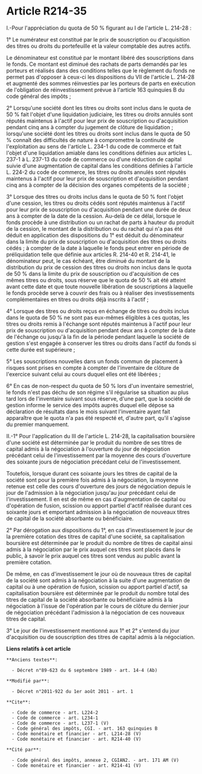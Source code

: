 # Article R214-35

I.-Pour l'appréciation du quota de 50 % figurant au I de l'article L. 214-28 : 

1° Le numérateur est constitué par le prix de souscription ou d'acquisition des titres ou droits du portefeuille et la valeur
comptable des autres actifs. 

Le dénominateur est constitué par le montant libéré des souscriptions dans le fonds. Ce montant est diminué des rachats de
parts demandés par les porteurs et réalisés dans des conditions telles que le règlement du fonds ne permet pas d'opposer à
ceux-ci les dispositions du VII de l'article L. 214-28 et augmenté des sommes réinvesties par les porteurs de parts en
exécution de l'obligation de réinvestissement prévue à l'article 163 quinquies B du code général des impôts ; 

2° Lorsqu'une société dont les titres ou droits sont inclus dans le quota de 50 % fait l'objet d'une liquidation judiciaire,
les titres ou droits annulés sont réputés maintenus à l'actif pour leur prix de souscription ou d'acquisition pendant cinq
ans à compter du jugement de clôture de liquidation ; lorsqu'une société dont les titres ou droits sont inclus dans le quota
de 50 % connaît des difficultés de nature à compromettre la continuité de l'exploitation au sens de l'article L. 234-1 du
code de commerce et fait l'objet d'une liquidation amiable dans les conditions définies aux articles L. 237-1 à L. 237-13 du
code de commerce ou d'une réduction de capital suivie d'une augmentation de capital dans les conditions définies à l'article
L. 224-2 du code de commerce, les titres ou droits annulés sont réputés maintenus à l'actif pour leur prix de souscription et
d'acquisition pendant cinq ans à compter de la décision des organes compétents de la société ; 

3° Lorsque des titres ou droits inclus dans le quota de 50 % font l'objet d'une cession, les titres ou droits cédés sont
réputés maintenus à l'actif pour leur prix de souscription ou d'acquisition pendant une durée de deux ans à compter de la
date de la cession. Au-delà de ce délai, lorsque le fonds procède à une distribution ou un rachat de parts à hauteur du
produit de la cession, le montant de la distribution ou du rachat qui n'a pas été déduit en application des dispositions du
1° est déduit du dénominateur dans la limite du prix de souscription ou d'acquisition des titres ou droits cédés ; à compter
de la date à laquelle le fonds peut entrer en période de préliquidation telle que définie aux articles R. 214-40 et R.
214-41, le dénominateur peut, le cas échéant, être diminué du montant de la distribution du prix de cession des titres ou
droits non inclus dans le quota de 50 % dans la limite du prix de souscription ou d'acquisition de ces mêmes titres ou
droits, sous réserve que le quota de 50 % ait été atteint avant cette date et que toute nouvelle libération de souscriptions
à laquelle le fonds procède serve à couvrir des frais ou à réaliser des investissements complémentaires en titres ou droits
déjà inscrits à l'actif ; 

4° Lorsque des titres ou droits reçus en échange de titres ou droits inclus dans le quota de 50 % ne sont pas eux-mêmes
éligibles à ces quotas, les titres ou droits remis à l'échange sont réputés maintenus à l'actif pour leur prix de
souscription ou d'acquisition pendant deux ans à compter de la date de l'échange ou jusqu'à la fin de la période pendant
laquelle la société de gestion s'est engagée à conserver les titres ou droits dans l'actif du fonds si cette durée est
supérieure ; 

5° Les souscriptions nouvelles dans un fonds commun de placement à risques sont prises en compte à compter de l'inventaire de
clôture de l'exercice suivant celui au cours duquel elles ont été libérées ; 

6° En cas de non-respect du quota de 50 % lors d'un inventaire semestriel, le fonds n'est pas déchu de son régime s'il
régularise sa situation au plus tard lors de l'inventaire suivant sous réserve, d'une part, que la société de gestion informe
le service des impôts auprès duquel elle dépose sa déclaration de résultats dans le mois suivant l'inventaire ayant fait
apparaître que le quota n'a pas été respecté et, d'autre part, qu'il s'agisse du premier manquement. 

II.-1° Pour l'application du III de l'article L. 214-28, la capitalisation boursière d'une société est déterminée par le
produit du nombre de ses titres de capital admis à la négociation à l'ouverture du jour de négociation précédant celui de
l'investissement par la moyenne des cours d'ouverture des soixante jours de négociation précédant celui de l'investissement. 

Toutefois, lorsque durant ces soixante jours les titres de capital de la société sont pour la première fois admis à la
négociation, la moyenne retenue est celle des cours d'ouverture des jours de négociation depuis le jour de l'admission à la
négociation jusqu'au jour précédant celui de l'investissement. Il en est de même en cas d'augmentation de capital ou
d'opération de fusion, scission ou apport partiel d'actif réalisée durant ces soixante jours et emportant admission à la
négociation de nouveaux titres de capital de la société absorbante ou bénéficiaire. 

2° Par dérogation aux dispositions du 1°, en cas d'investissement le jour de la première cotation des titres de capital d'une
société, sa capitalisation boursière est déterminée par le produit du nombre de titres de capital ainsi admis à la
négociation par le prix auquel ces titres sont placés dans le public, à savoir le prix auquel ces titres sont vendus au
public avant la première cotation. 

De même, en cas d'investissement le jour où de nouveaux titres de capital de la société sont admis à la négociation à la
suite d'une augmentation de capital ou à une opération de fusion, scission ou apport partiel d'actif, sa capitalisation
boursière est déterminée par le produit du nombre total des titres de capital de la société absorbante ou bénéficiaire admis
à la négociation à l'issue de l'opération par le cours de clôture du dernier jour de négociation précédant l'admission à la
négociation de ces nouveaux titres de capital. 

3° Le jour de l'investissement mentionné aux 1° et 2° s'entend du jour d'acquisition ou de souscription des titres de capital
admis à la négociation.

**Liens relatifs à cet article**

	**Anciens textes**:

	  - Décret n°89-623 du 6 septembre 1989 - art. 14-4 (Ab)

	**Modifié par**:

	  - Décret n°2011-922 du 1er août 2011 - art. 1

	**Cite**:

	  - Code de commerce - art. L224-2
	  - Code de commerce - art. L234-1
	  - Code de commerce - art. L237-1 (V)
	  - Code général des impôts, CGI. - art. 163 quinquies B
	  - Code monétaire et financier - art. L214-28 (V)
	  - Code monétaire et financier - art. R214-40 (V)

	**Cité par**:

	  - Code général des impôts, annexe 2, CGIAN2. - art. 171 AM (V)
	  - Code monétaire et financier - art. R214-41 (V)
